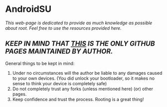 # AndroidSU

*This web-page is dedicated to provide as much knowledge as possible about root. Feel free to use the resources provided here.*

## ***KEEP IN MIND THAT [THIS](https://csral.github.io/AndroidSU/) IS THE ONLY GITHUB PAGES MAINTAINED BY AUTHOR.***

General things to be kept in mind:
1. Under no circumstances will the author be liable to any damages caused to your own devices. (You did unlock your bootloader, so it makes no sense to think your device is completely safe)
2. Do not completely trust any forks (unless mentioned here) (or) other pages.
3. Keep confidence and trust the process. Rooting is a great thing!
